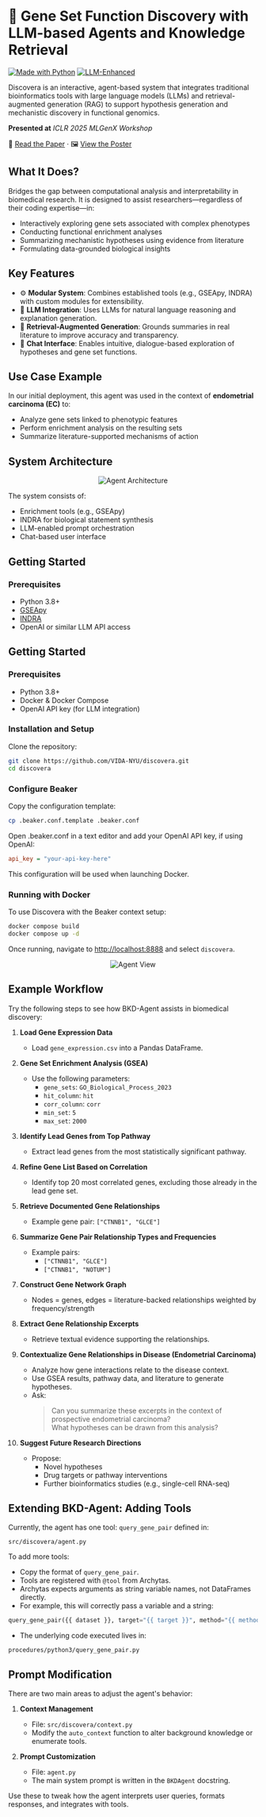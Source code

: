 # 🧬 Gene Set Function Discovery with LLM-based Agents and Knowledge Retrieval

[![Made with Python](https://img.shields.io/badge/Made%20with-Python-blue)](https://www.python.org/)
[![LLM-Enhanced](https://img.shields.io/badge/Powered%20by-LLMs-blueviolet)]()


Discovera is an interactive, agent-based system that integrates traditional bioinformatics tools with large language models (LLMs) and retrieval-augmented generation (RAG) to support hypothesis generation and mechanistic discovery in functional genomics.

**Presented at** *ICLR 2025 MLGenX Workshop*

🔗 [Read the Paper](https://openreview.net/pdf?id=mpvp5KP8fR) · 🖼️ [View the Poster](https://iclr.cc/media/PosterPDFs/ICLR%202025/37062.png?t=1746410988.3281965)


## What It Does?

Bridges the gap between computational analysis and interpretability in biomedical research. It is designed to assist researchers—regardless of their coding expertise—in:

- Interactively exploring gene sets associated with complex phenotypes  
- Conducting functional enrichment analyses  
- Summarizing mechanistic hypotheses using evidence from literature  
- Formulating data-grounded biological insights  

## Key Features

- ⚙️ **Modular System**: Combines established tools (e.g., GSEApy, INDRA) with custom modules for extensibility.  
- 📖 **LLM Integration**: Uses LLMs for natural language reasoning and explanation generation.  
- 🔎 **Retrieval-Augmented Generation**: Grounds summaries in real literature to improve accuracy and transparency.  
- 💬 **Chat Interface**: Enables intuitive, dialogue-based exploration of hypotheses and gene set functions.  

## Use Case Example

In our initial deployment, this agent was used in the context of **endometrial carcinoma (EC)** to:

- Analyze gene sets linked to phenotypic features  
- Perform enrichment analysis on the resulting sets  
- Summarize literature-supported mechanisms of action  

## System Architecture

<p align="center">
  <img src="images/system.svg" alt="Agent Architecture" />
</p>

The system consists of:
- Enrichment tools (e.g., GSEApy)  
- INDRA for biological statement synthesis  
- LLM-enabled prompt orchestration  
- Chat-based user interface  

## Getting Started

### Prerequisites

- Python 3.8+  
- [GSEApy](https://gseapy.readthedocs.io/)  
- [INDRA](https://indra.readthedocs.io/)  
- OpenAI or similar LLM API access

## Getting Started

### Prerequisites

- Python 3.8+
- Docker & Docker Compose
- OpenAI API key (for LLM integration)

### Installation and Setup

Clone the repository:

```bash
git clone https://github.com/VIDA-NYU/discovera.git
cd discovera
```

### Configure Beaker

Copy the configuration template:

```bash
cp .beaker.conf.template .beaker.conf
```

Open .beaker.conf in a text editor and add your OpenAI API key, if using OpenAI:

```ini
api_key = "your-api-key-here"
```

This configuration will be used when launching Docker.

### Running with Docker

To use Discovera with the Beaker context setup:

```bash
docker compose build
docker compose up -d
```

Once running, navigate to [http://localhost:8888](http://localhost:8888) and select `discovera`.


<p align="center">
  <img src="images/agent_view.png" alt="Agent View" />
</p>


## Example Workflow

Try the following steps to see how BKD-Agent assists in biomedical discovery:

1. **Load Gene Expression Data**  
   - Load `gene_expression.csv` into a Pandas DataFrame.

2. **Gene Set Enrichment Analysis (GSEA)**  
   - Use the following parameters:  
     - `gene_sets`: `GO_Biological_Process_2023`  
     - `hit_column`: `hit`  
     - `corr_column`: `corr`  
     - `min_set`: `5`  
     - `max_set`: `2000`

3. **Identify Lead Genes from Top Pathway**  
   - Extract lead genes from the most statistically significant pathway.

4. **Refine Gene List Based on Correlation**  
   - Identify top 20 most correlated genes, excluding those already in the lead gene set.

5. **Retrieve Documented Gene Relationships**  
   - Example gene pair: `["CTNNB1", "GLCE"]`

6. **Summarize Gene Pair Relationship Types and Frequencies**  
   - Example pairs:  
     - `["CTNNB1", "GLCE"]`  
     - `["CTNNB1", "NOTUM"]`

7. **Construct Gene Network Graph**  
   - Nodes = genes, edges = literature-backed relationships weighted by frequency/strength

8. **Extract Gene Relationship Excerpts**  
   - Retrieve textual evidence supporting the relationships.

9. **Contextualize Gene Relationships in Disease (Endometrial Carcinoma)**  
   - Analyze how gene interactions relate to the disease context.  
   - Use GSEA results, pathway data, and literature to generate hypotheses.  
   - Ask:  
     > Can you summarize these excerpts in the context of prospective endometrial carcinoma?  
     > What hypotheses can be drawn from this analysis?

10. **Suggest Future Research Directions**  
    - Propose:  
      - Novel hypotheses  
      - Drug targets or pathway interventions  
      - Further bioinformatics studies (e.g., single-cell RNA-seq)

## Extending BKD-Agent: Adding Tools

Currently, the agent has one tool: `query_gene_pair` defined in:

```
src/discovera/agent.py
```

To add more tools:

- Copy the format of `query_gene_pair`.
- Tools are registered with `@tool` from Archytas.
- Archytas expects arguments as string variable names, not DataFrames directly.
- For example, this will correctly pass a variable and a string:

```python
query_gene_pair({{ dataset }}, target="{{ target }}", method="{{ method }}")
```

- The underlying code executed lives in:

```
procedures/python3/query_gene_pair.py
```

## Prompt Modification

There are two main areas to adjust the agent's behavior:

1. **Context Management**  
   - File: `src/discovera/context.py`  
   - Modify the `auto_context` function to alter background knowledge or enumerate tools.

2. **Prompt Customization**  
   - File: `agent.py`  
   - The main system prompt is written in the `BKDAgent` docstring.

Use these to tweak how the agent interprets user queries, formats responses, and integrates with tools.

[^iclr]: Discovera was presented at the [ICLR 2025 MLGenX Workshop](https://mlgenx.github.io/) on April 27, 2025.



